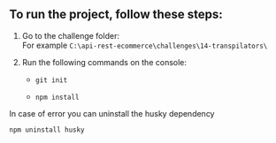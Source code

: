 ## To run the project, follow these steps:

1. Go to the challenge folder:
<br/> For example <code>C:\api-rest-ecommerce\challenges\14-transpilators\ </code>

2. Run the following commands on the console: 
    * <pre><code>git init</code></pre>
    * <pre><code>npm install</code></pre>

In case of error you can uninstall the husky dependency
<br/><pre><code>npm uninstall husky</code></pre>
